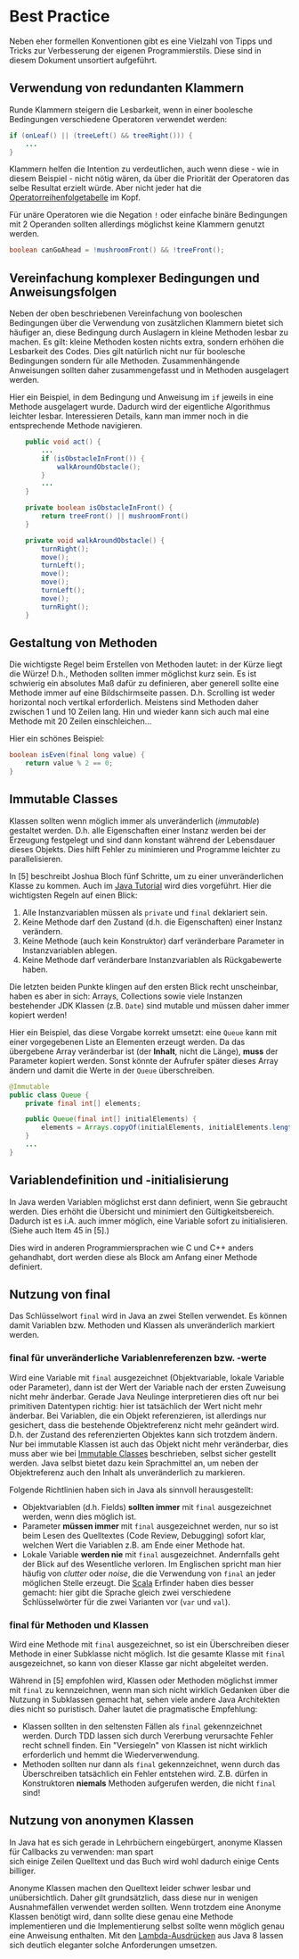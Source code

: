 # Best Practice

Neben eher formellen Konventionen gibt es eine Vielzahl von Tipps und Tricks zur Verbesserung der eigenen Programmierstils.
Diese sind in diesem Dokument unsortiert aufgeführt.

## Verwendung von redundanten Klammern

Runde Klammern steigern die Lesbarkeit, wenn in einer boolesche Bedingungen verschiedene Operatoren verwendet werden:  
```java
if (onLeaf() || (treeLeft() && treeRight())) {
    ...
}
```
Klammern helfen die Intention zu verdeutlichen, auch wenn diese - wie in diesem Beispiel - nicht nötig wären, 
da über die Priorität der Operatoren das selbe Resultat erzielt
würde. Aber nicht jeder hat die 
[Operatorreihenfolgetabelle](http://docs.oracle.com/javase/tutorial/java/nutsandbolts/operators.html) im Kopf. 

Für unäre Operatoren wie die Negation `!` oder einfache binäre Bedingungen mit 2 Operanden sollten
allerdings möglichst keine Klammern genutzt werden.

```java
boolean canGoAhead = !mushroomFront() && !treeFront();
```

## Vereinfachung komplexer Bedingungen und Anweisungsfolgen

Neben der oben beschriebenen Vereinfachung von booleschen Bedingungen über die Verwendung von zusätzlichen Klammern bietet
sich häufiger an, diese Bedingung durch Auslagern in kleine Methoden lesbar zu machen. Es gilt: kleine Methoden kosten
nichts extra, sondern erhöhen die Lesbarkeit des Codes. Dies gilt natürlich nicht nur für boolesche Bedingungen sondern
für alle Methoden. Zusammenhängende Anweisungen sollten daher zusammengefasst und in Methoden ausgelagert werden.

Hier ein Beispiel, in dem Bedingung und Anweisung im `if` jeweils in eine Methode ausgelagert wurde. Dadurch wird
der eigentliche Algorithmus leichter lesbar. Interessieren Details, kann man immer noch in die entsprechende Methode
navigieren.

```java
    public void act() {
        ...
        if (isObstacleInFront()) {
            walkAroundObstacle();
        }
        ...
    }

    private boolean isObstacleInFront() {
        return treeFront() || mushroomFront()
    }

    private void walkAroundObstacle() {
        turnRight();
        move();
        turnLeft();
        move();
        move();
        turnLeft();
        move();
        turnRight();
    }

```

## Gestaltung von Methoden

Die wichtigste Regel beim Erstellen von Methoden lautet: in der Kürze liegt die Würze! D.h., Methoden sollten immer
möglichst kurz sein. Es ist schwierig ein absolutes Maß dafür zu definieren, aber generell sollte eine Methode immer
auf eine Bildschirmseite passen. D.h. Scrolling ist weder horizontal noch vertikal erforderlich. Meistens sind Methoden
daher zwischen 1 und 10 Zeilen lang. Hin und wieder kann sich auch mal eine Methode mit 20 Zeilen einschleichen...

Hier ein schönes Beispiel:
```java
boolean isEven(final long value) {
    return value % 2 == 0;
}
```

## Immutable Classes

Klassen sollten wenn möglich immer als unveränderlich (*immutable*) gestaltet werden. D.h. alle Eigenschaften einer
Instanz werden bei der Erzeugung festgelegt und sind dann konstant während der Lebensdauer dieses Objekts. Dies
hilft Fehler zu minimieren und Programme leichter zu parallelisieren.

In [5] beschreibt Joshua Bloch fünf Schritte, um zu einer unveränderlichen Klasse zu kommen. Auch im
[Java Tutorial](http://docs.oracle.com/javase/tutorial/essential/concurrency/imstrat.html) wird dies vorgeführt.
Hier die wichtigsten Regeln auf einen Blick:

1. Alle Instanzvariablen müssen als `private` und `final` deklariert sein.
2. Keine Methode darf den Zustand (d.h. die Eigenschaften) einer Instanz verändern.
3. Keine Methode (auch kein Konstruktor) darf veränderbare Parameter in Instanzvariablen ablegen.
4. Keine Methode darf veränderbare Instanzvariablen als Rückgabewerte haben.

Die letzten beiden Punkte klingen auf den ersten Blick recht unscheinbar, haben es aber in sich: Arrays, Collections
sowie viele Instanzen bestehender JDK Klassen (z.B. `Date`) sind mutable und müssen daher immer kopiert werden!

Hier ein Beispiel, das diese Vorgabe korrekt umsetzt: eine `Queue` kann mit einer vorgegebenen Liste an Elementen
erzeugt werden. Da das übergebene Array veränderbar ist (der **Inhalt**, nicht die Länge), **muss** der Parameter
kopiert werden. Sonst könnte der Aufrufer später dieses Array ändern und damit die Werte in der `Queue` überschreiben.

```java
@Immutable
public class Queue {
    private final int[] elements;

    public Queue(final int[] initialElements) {
        elements = Arrays.copyOf(initialElements, initialElements.length);
    }
    ...
}
```

## Variablendefinition und -initialisierung

In Java werden Variablen möglichst erst dann definiert, wenn Sie gebraucht werden. 
Dies erhöht die Übersicht und minimiert den Gültigkeitsbereich. Dadurch ist es i.A. auch immer möglich, eine Variable 
sofort zu initialisieren. (Siehe auch Item 45 in [5].)

Dies wird in anderen Programmiersprachen wie C und C++ anders gehandhabt, dort werden diese als Block am Anfang 
einer Methode definiert. 

## Nutzung von final

Das Schlüsselwort `final` wird in Java an zwei Stellen verwendet. 
Es können damit Variablen bzw. Methoden und Klassen als unveränderlich markiert werden.

### final für unveränderliche Variablenreferenzen bzw. -werte

Wird eine Variable mit `final` ausgezeichnet (Objektvariable, lokale Variable oder Parameter), dann ist der Wert der Variable
nach der ersten Zuweisung nicht mehr änderbar. Gerade Java Neulinge interpretieren dies oft nur bei primitiven Datentypen
richtig: hier ist tatsächlich der Wert nicht mehr änderbar. Bei Variablen, die ein Objekt referenzieren, ist allerdings
nur gesichert, dass die bestehende Objektreferenz nicht mehr geändert wird. D.h. der Zustand des referenzierten Objektes kann 
sich trotzdem ändern. Nur bei immutable Klassen ist auch das Objekt nicht mehr veränderbar, dies muss aber wie bei 
[Immutable Classes](#immutable-classes) beschrieben, selbst sicher gestellt werden. Java selbst bietet dazu kein Sprachmittel
an, um neben der Objektreferenz auch den Inhalt als unveränderlich zu markieren.

Folgende Richtlinien haben sich in Java als sinnvoll herausgestellt:
- Objektvariablen (d.h. Fields) **sollten immer** mit `final` ausgezeichnet werden, wenn dies möglich ist. 
- Parameter **müssen immer** mit `final` ausgezeichnet werden, nur so ist beim Lesen des Quelltextes (Code Review, Debugging)
 sofort klar, welchen Wert die Variablen z.B. am Ende einer Methode hat.
- Lokale Variable **werden nie** mit `final` ausgezeichnet. Andernfalls geht der Blick auf des Wesentliche verloren. Im 
 Englischen spricht man hier häufig von *clutter* oder *noise*, die die Verwendung von `final` an jeder möglichen Stelle
 erzeugt. Die [Scala](http://www.scala-lang.org/) Erfinder haben dies besser gemacht: 
 hier gibt die Sprache gleich zwei verschiedene Schlüsselwörter
 für die zwei Varianten vor (`var` und `val`). 
 
### final für Methoden und Klassen
 
Wird eine Methode mit `final` ausgezeichnet, so ist ein Überschreiben dieser Methode in einer Subklasse nicht möglich. 
Ist die gesamte Klasse mit `final` ausgezeichnet, so kann von dieser Klasse gar nicht abgeleitet werden. 

Während in [5] empfohlen wird, Klassen oder Methoden möglichst immer mit `final` zu kennzeichnen, wenn man sich nicht 
wirklich Gedanken über die Nutzung in Subklassen gemacht hat, sehen viele andere Java Architekten dies nicht so 
puristisch. Daher lautet die pragmatische Empfehlung:
- Klassen sollten in den seltensten Fällen als `final` gekennzeichnet werden. Durch TDD lassen sich durch Vererbung
 verursachte Fehler recht schnell finden. Ein "Versiegeln" von Klassen ist nicht wirklich erforderlich und hemmt die
 Wiederverwendung. 
- Methoden sollten nur dann als `final` gekennzeichnet, wenn durch das Überschreiben tatsächlich ein Fehler entstehen wird. 
 Z.B. dürfen in Konstruktoren **niemals** Methoden aufgerufen werden, die nicht `final` sind!
 
## Nutzung von anonymen Klassen

In Java hat es sich gerade in Lehrbüchern eingebürgert, anonyme Klassen für Callbacks zu verwenden: man spart  
sich einige Zeilen Quelltext und das Buch wird wohl dadurch einige Cents billiger. 

Anonyme Klassen machen den Quelltext leider schwer lesbar und unübersichtlich. Daher gilt grundsätzlich, dass diese nur in
wenigen Ausnahmefällen verwendet werden sollten. Wenn trotzdem eine Anonyme Klassen benötigt wird, dann sollte diese genau
eine Methode implementieren und die Implementierung selbst sollte wenn möglich genau eine Anweisung enthalten. Mit den 
[Lambda-Ausdrücken](http://www.oracle.com/webfolder/technetwork/tutorials/obe/java/Lambda-QuickStart/index.html) aus Java 8
lassen sich deutlich eleganter solche Anforderungen umsetzen.